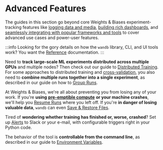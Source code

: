 # Advanced Features

The guides in this section go beyond core Weights & Biases experiment-tracking features like [logging data and media](../log/intro), [building rich dashboards](../app), and [seamlessly integrating with popular frameworks and tools](../../integrations/) to cover advanced use cases and power-user features.

:::info
Looking for the gory details on how the `wandb` library, CLI, and UI tools work? You want the [Reference](../../../ref/) documentation.
:::

Need to **track large-scale ML experiments distributed across multiple GPUs** and multiple nodes? Then check out our guide to [Distributed Training](./distributed-training). For some approaches to distributed training and [cross-validation](https://github.com/wandb/examples/tree/master/examples/wandb-sweeps/sweeps-cross-validation), you also need to **combine multiple runs together into a single experiment**, as described in our guide on how to [Group Runs](./grouping).

At Weights & Biases, we're all about preventing you from losing any of your work. If you're **using** [**pre-emptible compute**](https://cloud.google.com/preemptible-vms) **or your machine crashes**, we'll help you [Resume Runs](./resuming) where you left off. If you're **in danger of losing valuable data**, `wandb` can even [Save & Restore Files](./save-restore).

Tired of **wondering whether training has finished or, worse, crashed**? Set up [Alerts](alert) to Slack or your e-mail, with configurable triggers right in your Python code.

The behavior of the tool is **controllable from the command line**, as described in our guide to [Environment Variables](./environment-variables).
